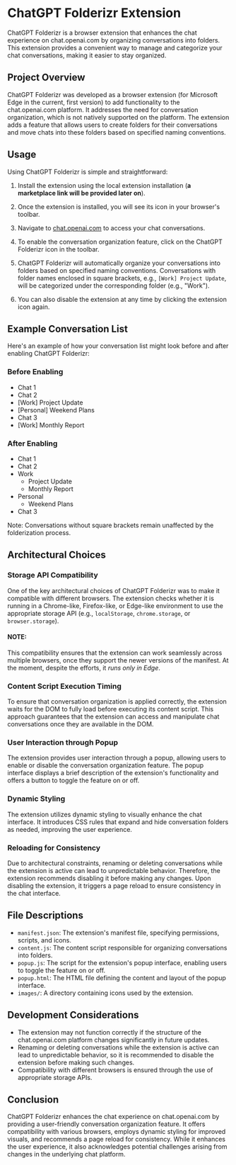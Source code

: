 # ChatGPT Folderizr Extension

ChatGPT Folderizr is a browser extension that enhances the chat experience on chat.openai.com by organizing conversations into folders. This extension provides a convenient way to manage and categorize your chat conversations, making it easier to stay organized.

## Project Overview

ChatGPT Folderizr was developed as a browser extension (for Microsoft Edge in the current, first version) to add functionality to the chat.openai.com platform. It addresses the need for conversation organization, which is not natively supported on the platform. The extension adds a feature that allows users to create folders for their conversations and move chats into these folders based on specified naming conventions.

## Usage

Using ChatGPT Folderizr is simple and straightforward:

1. Install the extension using the local extension installation (**a marketplace link will be provided later on**).

2. Once the extension is installed, you will see its icon in your browser's toolbar.

3. Navigate to [chat.openai.com](https://chat.openai.com/) to access your chat conversations.

4. To enable the conversation organization feature, click on the ChatGPT Folderizr icon in the toolbar.

5. ChatGPT Folderizr will automatically organize your conversations into folders based on specified naming conventions. Conversations with folder names enclosed in square brackets, e.g., `[Work] Project Update`, will be categorized under the corresponding folder (e.g., "Work").

6. You can also disable the extension at any time by clicking the extension icon again.

## Example Conversation List

Here's an example of how your conversation list might look before and after enabling ChatGPT Folderizr:

### Before Enabling

- Chat 1
- Chat 2
- [Work] Project Update
- [Personal] Weekend Plans
- Chat 3
- [Work] Monthly Report

### After Enabling

- Chat 1
- Chat 2
- Work
  - Project Update
  - Monthly Report
- Personal
  - Weekend Plans
- Chat 3

Note: Conversations without square brackets remain unaffected by the folderization process.



## Architectural Choices

### Storage API Compatibility

One of the key architectural choices of ChatGPT Folderizr was to make it compatible with different browsers. The extension checks whether it is running in a Chrome-like, Firefox-like, or Edge-like environment to use the appropriate storage API (e.g., `localStorage`, `chrome.storage`, or `browser.storage`).

#### NOTE:
This compatibility ensures that the extension can work seamlessly across multiple browsers, once they support the newer versions of the manifest. At the moment, despite the efforts, it *runs only in Edge*.

### Content Script Execution Timing

To ensure that conversation organization is applied correctly, the extension waits for the DOM to fully load before executing its content script. This approach guarantees that the extension can access and manipulate chat conversations once they are available in the DOM.

### User Interaction through Popup

The extension provides user interaction through a popup, allowing users to enable or disable the conversation organization feature. The popup interface displays a brief description of the extension's functionality and offers a button to toggle the feature on or off.

### Dynamic Styling

The extension utilizes dynamic styling to visually enhance the chat interface. It introduces CSS rules that expand and hide conversation folders as needed, improving the user experience.

### Reloading for Consistency

Due to architectural constraints, renaming or deleting conversations while the extension is active can lead to unpredictable behavior. Therefore, the extension recommends disabling it before making any changes. Upon disabling the extension, it triggers a page reload to ensure consistency in the chat interface.

## File Descriptions

- `manifest.json`: The extension's manifest file, specifying permissions, scripts, and icons.
- `content.js`: The content script responsible for organizing conversations into folders.
- `popup.js`: The script for the extension's popup interface, enabling users to toggle the feature on or off.
- `popup.html`: The HTML file defining the content and layout of the popup interface.
- `images/`: A directory containing icons used by the extension.

## Development Considerations

- The extension may not function correctly if the structure of the chat.openai.com platform changes significantly in future updates.
- Renaming or deleting conversations while the extension is active can lead to unpredictable behavior, so it is recommended to disable the extension before making such changes.
- Compatibility with different browsers is ensured through the use of appropriate storage APIs.

## Conclusion

ChatGPT Folderizr enhances the chat experience on chat.openai.com by providing a user-friendly conversation organization feature. It offers compatibility with various browsers, employs dynamic styling for improved visuals, and recommends a page reload for consistency. While it enhances the user experience, it also acknowledges potential challenges arising from changes in the underlying chat platform.
